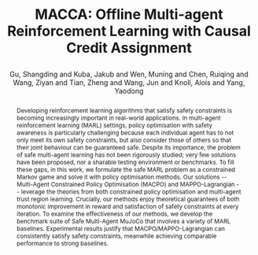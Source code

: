 ---
layout: pub
type: inproceedings
key: MACCA
title: >
    MACCA: Offline Multi-agent Reinforcement Learning with Causal Credit Assignment
author: Gu, Shangding and Kuba, Jakub and Wen, Muning and Chen, Ruiqing and Wang, Ziyan and Tian, Zheng and Wang, Jun and Knoll, Alois and Yang, Yaodong
abbr: Preprint
# equalauthor: 
# correspondence: Yali Du
# website: https://probio-dataset.github.io/
arxiv: 2110.02793
year: 2021
selected: True
code: https://github.com/chauncygu/Multi-Agent-Constrained-Policy-Optimisation
booktitle: arXiv preprint
# code: https://github.com/jiemingcui/probio/
abstract: >
    Developing reinforcement learning algorithms that satisfy safety constraints is becoming increasingly important in real-world applications. In multi-agent reinforcement learning (MARL) settings, policy optimisation with safety awareness is particularly challenging because each individual agent has to not only meet its own safety constraints, but also consider those of others so that their joint behaviour can be guaranteed safe. Despite its importance, the problem of safe multi-agent learning has not been rigorously studied; very few solutions have been proposed, nor a sharable testing environment or benchmarks. To fill these gaps, in this work, we formulate the safe MARL problem as a constrained Markov game and solve it with policy optimisation methods. Our solutions -- Multi-Agent Constrained Policy Optimisation (MACPO) and MAPPO-Lagrangian -- leverage the theories from both constrained policy optimisation and multi-agent trust region learning. Crucially, our methods enjoy theoretical guarantees of both monotonic improvement in reward and satisfaction of safety constraints at every iteration. To examine the effectiveness of our methods, we develop the benchmark suite of Safe Multi-Agent MuJoCo that involves a variety of MARL baselines. Experimental results justify that MACPO/MAPPO-Lagrangian can consistently satisfy safety constraints, meanwhile achieving comparable performance to strong baselines.
bibtex: >
    @inproceedings{Gu2021MultiAgentCP,
        title={Multi-Agent Constrained Policy Optimisation},
        author={Gu, Shangding and Kuba, Jakub and Wen, Muning and Chen, Ruiqing and Wang, Ziyan and Tian, Zheng and Wang, Jun and Knoll, Alois and Yang, Yaodong},
        booktitle={arXiv preprint},
        year={2021},
        url={https://api.semanticscholar.org/CorpusID:238407788}
    }
---